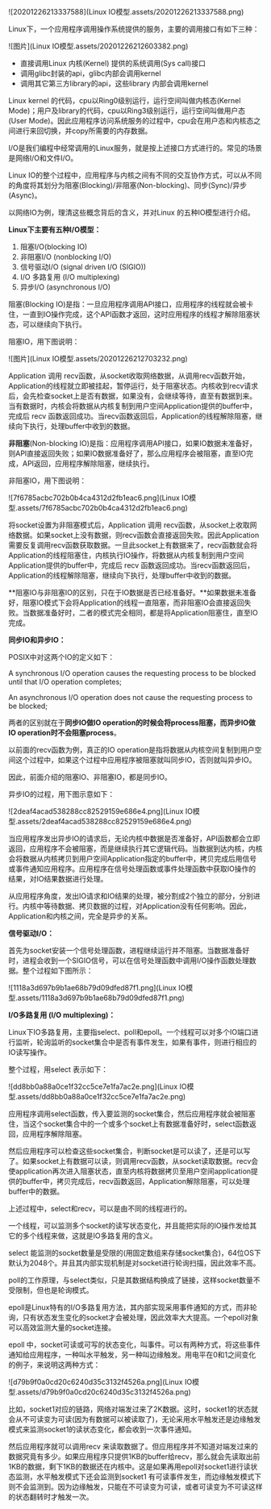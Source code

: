 



![20201226213337588](Linux IO模型.assets/20201226213337588.png)

Linux下，一个应用程序调用操作系统提供的服务，主要的调用接口有如下三种：

![图片](Linux IO模型.assets/20201226212603382.png)

- 直接调用Linux 内核(Kernel) 提供的系统调用(Sys call)接口
- 调用glibc封装的api，glibc内部会调用kernel
- 调用其它第三方library的api，这些library 内部会调用kernel

Linux kernel 的代码，cpu以Ring0级别运行，运行空间叫做内核态(Kernel Mode)；用户及library的代码，cpu以Ring3级别运行，运行空间叫做用户态(User Mode)。因此应用程序访问系统服务的过程中，cpu会在用户态和内核态之间进行来回切换，并copy所需要的内存数据。

I/O是我们编程中经常调用的Linux服务，就是按上述接口方式进行的。常见的场景是网络I/O和文件I/O。

Linux IO的整个过程中，应用程序与内核之间有不同的交互协作方式，可以从不同的角度将其划分为阻塞(Blocking)/非阻塞(Non-blocking)、同步(Sync)/异步(Async)。

以网络IO为例，理清这些概念背后的含义，并对Linux 的五种IO模型进行介绍。

**Linux下主要有五种I/O模型：**

1. 阻塞I/O(blocking IO)
2. 非阻塞I/O (nonblocking I/O)
3. 信号驱动I/O (signal driven I/O (SIGIO))
4. I/O 多路复用 (I/O multiplexing)
5. 异步I/O (asynchronous I/O)

阻塞(Blocking IO)是指：一旦应用程序调用API接口，应用程序的线程就会被卡住，一直到IO操作完成，这个API函数才返回，这时应用程序的线程才解除阻塞状态，可以继续向下执行。

阻塞IO，用下图说明：


![图片](Linux IO模型.assets/20201226212703232.png)

Application 调用 recv函数，从socket收取网络数据，从调用recv函数开始，Application的线程就立即被挂起，暂停运行，处于阻塞状态。内核收到recv请求后，会先检查socket上是否有数据，如果没有，会继续等待，直至有数据到来。当有数据时，内核会将数据从内核复制到用户空间Application提供的buffer中，完成后 recv 函数返回成功。当recv函数返回后，Application的线程解除阻塞，继续向下执行，处理buffer中收到的数据。



**非阻塞**(Non-blocking IO)是指：应用程序调用API接口，如果IO数据未准备好，则API直接返回失败；如果IO数据准备好了，那么应用程序会被阻塞，直至IO完成，API返回，应用程序解除阻塞，继续执行。

非阻塞IO，用下图说明：

![7f6785acbc702b0b4ca4312d2fb1eac6.png](Linux IO模型.assets/7f6785acbc702b0b4ca4312d2fb1eac6.png)



将socket设置为非阻塞模式后，Application 调用 recv函数，从socket上收取网络数据。如果socket上没有数据，则recv函数会直接返回失败。因此Application需要反复调用recv函数获取数据。一旦此socket上有数据来了，recv函数就会将Application的线程阻塞住，内核执行IO操作，将数据从内核复制到用户空间Application提供的buffer中，完成后 recv 函数返回成功。当recv函数返回后，Application的线程解除阻塞，继续向下执行，处理buffer中收到的数据。

**阻塞IO与非阻塞IO的区别，只在于IO数据是否已经准备好。**如果数据未准备好，阻塞IO模式下会将Application的线程一直阻塞，而非阻塞IO会直接返回失败。当数据准备好时，二者的模式完全相同，都是将Application阻塞住，直至IO完成。

**同步IO和异步IO：**

POSIX中对这两个IO的定义如下：

A synchronous I/O operation causes the requesting process to be blocked until that I/O operation completes;

An asynchronous I/O operation does not cause the requesting process to be blocked;

两者的区别就在于**同步IO做IO operation的时候会将process阻塞，而异步IO做IO operation时不会阻塞process**。

以前面的recv函数为例，真正的IO operation是指将数据从内核空间复制到用户空间这个过程中，如果这个过程中应用程序被阻塞就叫同步IO，否则就叫异步IO。

因此，前面介绍的阻塞IO、非阻塞IO，都是同步IO。

异步IO的过程，用下图示意如下：





![2deaf4acad538288cc82529159e686e4.png](Linux IO模型.assets/2deaf4acad538288cc82529159e686e4.png)

当应用程序发出异步IO的请求后，无论内核中数据是否准备好，API函数都会立即返回，应用程序不会被阻塞，而是继续执行其它逻辑代码。当数据到达内核，内核会将数据从内核拷贝到用户空间Application指定的buffer中，拷贝完成后用信号或事件通知应用程序。应用程序在信号处理函数或事件处理函数中获取IO操作的结果，对IO结果数据进行处理。

从应用程序角度，发出IO请求和IO结果的处理，被分割成2个独立的部分，分别进行。内核中等待数据、拷贝数据的过程，对Application没有任何影响。因此，Application和内核之间，完全是异步的关系。



**信号驱动I/O：**

首先为socket安装一个信号处理函数，进程继续运行并不阻塞。当数据准备好时，进程会收到一个SIGIO信号，可以在信号处理函数中调用I/O操作函数处理数据。整个过程如下图所示：

![1118a3d697b9b1ae68b79d09dfed87f1.png](Linux IO模型.assets/1118a3d697b9b1ae68b79d09dfed87f1.png)

**I/O多路复用 (I/O multiplexing)：**

Linux下IO多路复用，主要指select、poll和epoll。一个线程可以对多个IO端口进行监听，轮询监听的socket集合中是否有事件发生，如果有事件，则进行相应的IO读写操作。

整个过程，用select 表示如下：

![dd8bb0a88a0ce1f32cc5ce7e1fa7ac2e.png](Linux IO模型.assets/dd8bb0a88a0ce1f32cc5ce7e1fa7ac2e.png)



应用程序调用select函数，传入要监测的socket集合，然后应用程序就会被阻塞住，当这个socket集合中的一个或多个socket上有数据准备好时，select函数返回，应用程序解除阻塞。

然后应用程序可以检查这些socket集合，判断socket是可以读了，还是可以写了。如果socket上有数据可以读，则调用recv函数，从socket读取数据。recv会使application再次进入阻塞状态，直至内核将数据拷贝至用户空间application提供的buffer中，拷贝完成后，recv函数返回，Application解除阻塞，可以处理buffer中的数据。

上述过程中，select和recv，可以是由不同的线程进行的。

一个线程，可以监测多个socket的读写状态变化，并且能把实际的IO操作发给其它的多个线程来做，这就是IO多路复用的含义。

select 能监测的socket数量是受限的(用固定数组来存储socket集合)，64位OS下默认为2048个。并且其内部实现机制是对socket进行轮询扫描，因此效率不高。

poll的工作原理，与select类似，只是其数据结构换成了链接，这样socket数量不受限制，但也是轮询模式。

epoll是Linux特有的I/O多路复用方法，其内部实现采用事件通知的方式，而非轮询，只有状态发生变化的socket才会被处理，因此效率大大提高。一个epoll对象可以高效监测大量的socket连接。

epoll 中，socket可读或可写的状态变化，叫事件。可以有两种方式，将这些事件通知给应用程序，一种叫水平触发，另一种叫边缘触发。用电平在0和1之间变化的例子，来说明这两种方式：

![d79b9f0a0cd20c6240d35c3132f4526a.png](Linux IO模型.assets/d79b9f0a0cd20c6240d35c3132f4526a.png)

比如，socket1对应的链路，网络对端发过来了2K数据。这时，socket1的状态就会从不可读变为可读(因为有数据可以被读取了)，无论采用水平触发还是边缘触发模式来监测socket1的读状态变化，都会收到一次事件通知。

然后应用程序就可以调用recv 来读取数据了。但应用程序并不知道对端发过来的数据究竟有多少。如果应用程序只提供1KB的buffer给recv，那么就会先读取出前1KB的数据，剩下1KB的数据还在内核中。这是如果再用epoll对socket1进行读状态监测，水平触发模式下还会监测到socket1 有可读事件发生，而边缘触发模式下则不会监测到。因为边缘触发，只能在不可读变为可读，或者可读变为不可读这样的状态翻转时才触发一次。